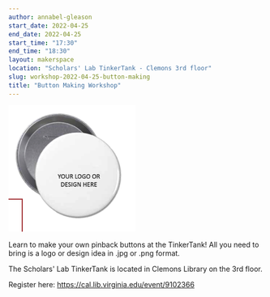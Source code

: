 ```yaml
---
author: annabel-gleason
start_date: 2022-04-25
end_date: 2022-04-25
start_time: "17:30"
end_time: "18:30"
layout: makerspace
location: "Scholars' Lab TinkerTank - Clemons 3rd floor"
slug: workshop-2022-04-25-button-making
title: "Button Making Workshop"
---
```


![Button Making!](/assets/post-media/workshops/buttons.png)

Learn to make your own pinback buttons at the TinkerTank! All you need to bring
is a logo or design idea in .jpg or .png format.

The Scholars' Lab TinkerTank is located in Clemons Library on the 3rd floor.

Register here: [https://cal.lib.virginia.edu/event/9102366 ](https://cal.lib.virginia.edu/event/9102366)
